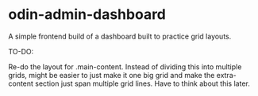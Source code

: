 # odin-admin-dashboard
A simple frontend build of a dashboard built to practice grid layouts. 


TO-DO: 

Re-do the layout for .main-content. Instead of dividing this into multiple grids, might be easier to just make it one big grid and make the extra-content section just span multiple grid lines. Have to think about this later.